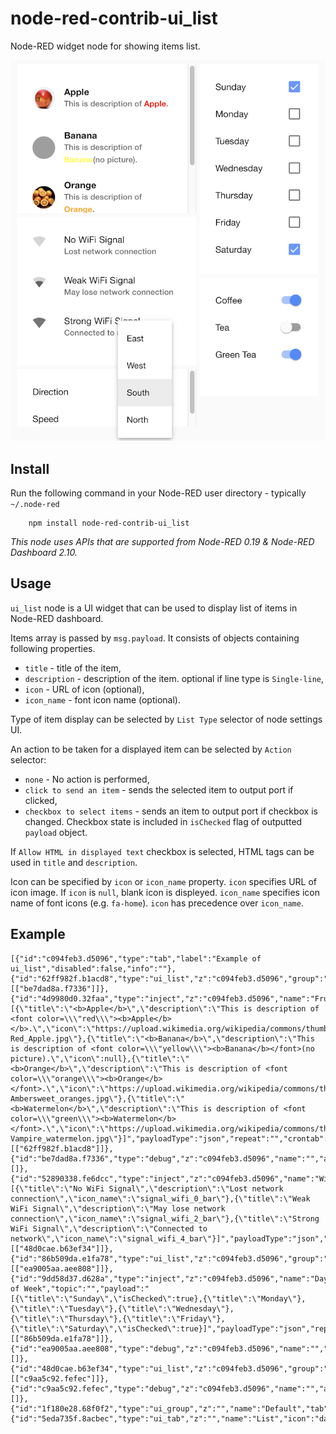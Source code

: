node-red-contrib-ui_list
========================

Node-RED widget node for showing items list.

![Example](https://github.com/node-red-hitachi/ui_list/raw/master/figs/sample00.png)

Install
-------

Run the following command in your Node-RED user directory - typically `~/.node-red`

        npm install node-red-contrib-ui_list

*This node uses APIs that are supported from Node-RED 0.19 & Node-RED Dashboard 2.10.*

Usage
-----

`ui_list` node is a UI widget that can be used to display list of items in Node-RED dashboard. 

Items array is passed by `msg.payload`.  It consists of objects containing following properties.

- `title` - title of the item,
- `description` - description of the item. optional if line type is `Single-line`,
- `icon` - URL of icon (optional),
- `icon_name` - font icon name (optional).

Type of item display can be selected by `List Type` selector of node settings UI.

An action to be taken for a displayed item can be selected by `Action` selector:

- `none` - No action is performed,
- `click to send an item` - sends the selected item to output port if clicked,
- `checkbox to select items` - sends an item to output port if checkbox is changed.  Checkbox state is included in `isChecked` flag of outputted `payload` object.

If `Allow HTML in displayed text` checkbox is selected, HTML tags can be used in `title` and `description`.

Icon can be specified by `icon` or `icon_name` property.  `icon` specifies URL of icon image.  If `icon` is `null`, blank icon is displeyed. `icon_name` specifies icon name of font icons (e.g. `fa-home`). `icon` has precedence over `icon_name`.

Example
-------

```
[{"id":"c094feb3.d5096","type":"tab","label":"Example of ui_list","disabled":false,"info":""},{"id":"62ff982f.b1acd8","type":"ui_list","z":"c094feb3.d5096","group":"1f180e28.68f0f2","name":"","order":1,"width":"6","height":"4","lineType":"three","actionType":"click","allowHTML":true,"showIcon":true,"x":290,"y":100,"wires":[["be7dad8a.f7336"]]},{"id":"4d9980d0.32faa","type":"inject","z":"c094feb3.d5096","name":"Fruits","topic":"","payload":"[{\"title\":\"<b>Apple</b>\",\"description\":\"This is description of <font color=\\\"red\\\"><b>Apple</b></b>.\",\"icon\":\"https://upload.wikimedia.org/wikipedia/commons/thumb/1/15/Red_Apple.jpg/500px-Red_Apple.jpg\"},{\"title\":\"<b>Banana</b>\",\"description\":\"This is description of <font color=\\\"yellow\\\"><b>Banana</b></font>(no picture).\",\"icon\":null},{\"title\":\"<b>Orange</b>\",\"description\":\"This is description of <font color=\\\"orange\\\"><b>Orange</b></font>.\",\"icon\":\"https://upload.wikimedia.org/wikipedia/commons/thumb/4/43/Ambersweet_oranges.jpg/440px-Ambersweet_oranges.jpg\"},{\"title\":\"<b>Watermelon</b>\",\"description\":\"This is description of <font color=\\\"green\\\"><b>Watermelon</b></font>.\",\"icon\":\"https://upload.wikimedia.org/wikipedia/commons/thumb/4/4c/Vampire_watermelon.jpg/440px-Vampire_watermelon.jpg\"}]","payloadType":"json","repeat":"","crontab":"","once":false,"onceDelay":0.1,"x":110,"y":100,"wires":[["62ff982f.b1acd8"]]},{"id":"be7dad8a.f7336","type":"debug","z":"c094feb3.d5096","name":"","active":true,"tosidebar":true,"console":false,"tostatus":false,"complete":"false","x":450,"y":100,"wires":[]},{"id":"52890338.fe6dcc","type":"inject","z":"c094feb3.d5096","name":"WiFi","topic":"","payload":"[{\"title\":\"No WiFi Signal\",\"description\":\"Lost network connection\",\"icon_name\":\"signal_wifi_0_bar\"},{\"title\":\"Weak WiFi Signal\",\"description\":\"May lose network connection\",\"icon_name\":\"signal_wifi_2_bar\"},{\"title\":\"Strong WiFi Signal\",\"description\":\"Connected to network\",\"icon_name\":\"signal_wifi_4_bar\"}]","payloadType":"json","repeat":"","crontab":"","once":false,"onceDelay":0.1,"x":110,"y":180,"wires":[["48d0cae.b63ef34"]]},{"id":"86b509da.e1fa78","type":"ui_list","z":"c094feb3.d5096","group":"1f180e28.68f0f2","name":"","order":3,"width":"4","height":"7","lineType":"one","actionType":"check","allowHTML":false,"showIcon":false,"x":290,"y":260,"wires":[["ea9005aa.aee808"]]},{"id":"9dd58d37.d628a","type":"inject","z":"c094feb3.d5096","name":"Day of Week","topic":"","payload":"[{\"title\":\"Sunday\",\"isChecked\":true},{\"title\":\"Monday\"},{\"title\":\"Tuesday\"},{\"title\":\"Wednesday\"},{\"title\":\"Thursday\"},{\"title\":\"Friday\"},{\"title\":\"Saturday\",\"isChecked\":true}]","payloadType":"json","repeat":"","crontab":"","once":false,"onceDelay":0.1,"x":130,"y":260,"wires":[["86b509da.e1fa78"]]},{"id":"ea9005aa.aee808","type":"debug","z":"c094feb3.d5096","name":"","active":true,"tosidebar":true,"console":false,"tostatus":false,"complete":"false","x":450,"y":260,"wires":[]},{"id":"48d0cae.b63ef34","type":"ui_list","z":"c094feb3.d5096","group":"1f180e28.68f0f2","name":"","order":2,"width":"6","height":"5","lineType":"two","actionType":"none","allowHTML":true,"showIcon":true,"x":290,"y":180,"wires":[["c9aa5c92.fefec"]]},{"id":"c9aa5c92.fefec","type":"debug","z":"c094feb3.d5096","name":"","active":true,"tosidebar":true,"console":false,"tostatus":false,"complete":"false","x":450,"y":180,"wires":[]},{"id":"1f180e28.68f0f2","type":"ui_group","z":"","name":"Default","tab":"5eda735f.8acbec","disp":true,"width":"12","collapse":false},{"id":"5eda735f.8acbec","type":"ui_tab","z":"","name":"List","icon":"dashboard"}]
```
